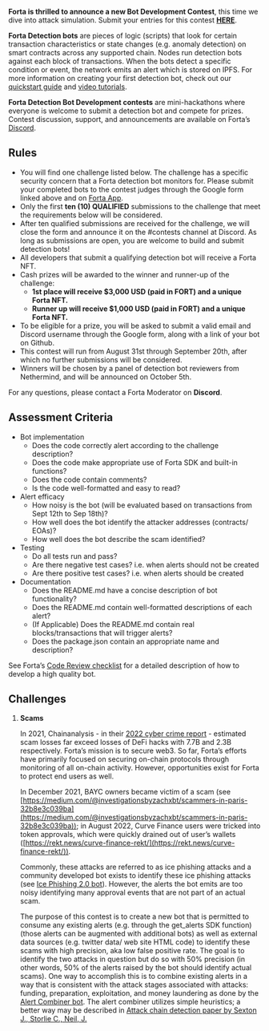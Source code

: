**Forta is thrilled to announce a new Bot Development Contest**, this time we dive into attack simulation. Submit your entries for this contest [**HERE**](https://docs.google.com/forms/d/1msQSVJ_1bk1xAW4qdtG7iqTTNc1DcD0omsF0yEzd3Ak/edit?ts=62fba676).

**Forta Detection bots** are pieces of logic (scripts) that look for certain transaction characteristics or state changes (e.g. anomaly detection) on smart contracts across any supported chain. Nodes run detection bots against each block of transactions. When the bots detect a specific condition or event, the network emits an alert which is stored on IPFS. For more information on creating your first detection bot, check out our [quickstart guide](quickstart.md) and [video tutorials](tutorials.md).

**Forta Detection Bot Development contests** are mini-hackathons where everyone is welcome to submit a detection bot and compete for prizes. Contest discussion, support, and announcements are available on Forta’s [Discord](https://discord.gg/KACdTEutQq).

## Rules

- You will find one challenge listed below. The challenge has a specific security concern that a Forta detection bot monitors for. Please submit your completed bots to the contest judges through the Google form linked above and on [Forta App](https://app.forta.network/).
- Only the first **ten (10) QUALIFIED** submissions to the challenge that meet the requirements below will be considered.
- After ten qualified submissions are received for the challenge, we will close the form and announce it on the #contests channel at Discord. As long as submissions are open, you are welcome to build and submit detection bots!
- All developers that submit a qualifying detection bot will receive a Forta NFT.
- Cash prizes will be awarded to the winner and runner-up of the challenge:
    - **1st place will receive $3,000 USD (paid in FORT) and a unique Forta NFT.**
    - **Runner up will receive $1,000 USD (paid in FORT) and a unique Forta NFT.**
- To be eligible for a prize, you will be asked to submit a valid email and Discord username through the Google form, along with a link of your bot on Github.
- This contest will run from August 31st through September 20th, after which no further submissions will be considered.
- Winners will be chosen by a panel of detection bot reviewers from Nethermind, and will be announced on October 5th.

For any questions, please contact a Forta Moderator on **Discord**.

## Assessment Criteria

- Bot implementation
    - Does the code correctly alert according to the challenge description?
    - Does the code make appropriate use of Forta SDK and built-in functions?
    - Does the code contain comments?
    - Is the code well-formatted and easy to read?
- Alert efficacy
    - How noisy is the bot (will be evaluated based on transactions from Sept 12th to Sep 18th)?
    - How well does the bot identify the attacker addresses (contracts/ EOAs)?
    - How well does the bot describe the scam identified?
- Testing
    - Do all tests run and pass?
    - Are there negative test cases? i.e. when alerts should not be created
    - Are there positive test cases? i.e. when alerts should be created
- Documentation
    - Does the README.md have a concise description of bot functionality?
    - Does the README.md contain well-formatted descriptions of each alert?
    - (If Applicable) Does the README.md contain real blocks/transactions that will trigger alerts?
    - Does the package.json contain an appropriate name and description?

See Forta’s [Code Review checklist](https://github.com/forta-network/bot-review-checklist) for a detailed description of how to develop a high quality bot.

## Challenges

1. **Scams**

    In 2021, Chainanalysis - in their [2022 cyber crime report](https://go.chainalysis.com/2022-Crypto-Crime-Report.html) - estimated scam losses far exceed losses of DeFi hacks with 7.7B and 2.3B respectively. Forta’s mission is to secure web3. So far, Forta’s efforts have primarily focused on securing on-chain protocols through monitoring of all on-chain activity. However, opportunities exist for Forta to protect end users as well.

    In December 2021, BAYC owners became victim of a scam (see [https://medium.com/@investigationsbyzachxbt/scammers-in-paris-32b8e3c039ba](https://medium.com/@investigationsbyzachxbt/scammers-in-paris-32b8e3c039ba)); in August 2022, Curve Finance users were tricked into token approvals, which were quickly drained out of user’s wallets ([https://rekt.news/curve-finance-rekt/](https://rekt.news/curve-finance-rekt/)).

    Commonly, these attacks are referred to as ice phishing attacks and a community developed bot exists to identify these ice phishing attacks (see [Ice Phishing 2.0 bot](https://app.forta.network/bot/0x8badbf2ad65abc3df5b1d9cc388e419d9255ef999fb69aac6bf395646cf01c14)). However, the alerts the bot emits are too noisy identifying many approval events that are not part of an actual scam.

    The purpose of this contest is to create a new bot that is permitted to consume any existing alerts (e.g. through the get_alerts SDK function) (those alerts can be augmented with additional bots) as well as external data sources (e.g. twitter data/ web site HTML code) to identify these scams with high precision, aka low false positive rate. The goal is to identify the two attacks in question but do so with 50% precision (in other words, 50% of the alerts raised by the bot should identify actual scams). One way to accomplish this is to combine existing alerts in a way that is consistent with the attack stages associated with attacks: funding, preparation, exploitation, and money laundering as done by the [Alert Combiner bot](https://app.forta.network/bot/0x80ed808b586aeebe9cdd4088ea4dea0a8e322909c0e4493c993e060e89c09ed1). The alert combiner utilizes simple heuristics; a better way may be described in [Attack chain detection paper by Sexton J., Storlie C., Neil, J.](https://www.researchgate.net/publication/282791039_Attack_chain_detection)

